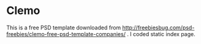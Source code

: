 # Clemo
This is a free PSD template downloaded from http://freebiesbug.com/psd-freebies/clemo-free-psd-template-companies/ . I coded static index page.
